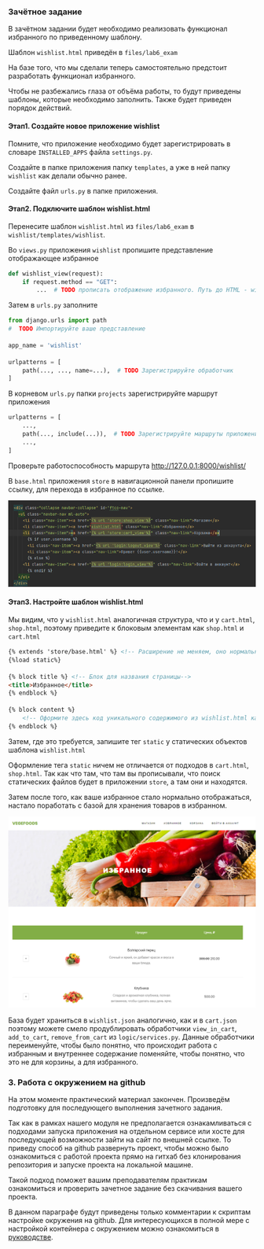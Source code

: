 ### Зачётное задание

В зачётном задании будет необходимо реализовать функционал избранного по приведенному шаблону.

Шаблон `wishlist.html` приведён в `files/lab6_exam`

На базе того, что мы сделали теперь самостоятельно предстоит разработать функционал избранного. 

Чтобы не разбежались глаза от объёма работы, то будут приведены шаблоны, которые необходимо заполнить. 
Также будет приведен порядок действий.


#### Этап1. Создайте новое приложение wishlist

Помните, что приложение необходимо будет зарегистрировать в словаре `INSTALLED_APPS` файла `settings.py`.

Создайте в папке приложения папку `templates`, а уже в ней папку `wishlist` как делали обычно ранее.

Создайте файл `urls.py` в папке приложения.

#### Этап2. Подключите шаблон wishlist.html

Перенесите шаблон `wishlist.html` из `files/lab6_exam` в `wishlist/templates/wishlist`.

Во `views.py` приложения `wishlist` пропишите представление отображающее избранное

```python
def wishlist_view(request):
    if request.method == "GET":
        ...  # TODO прописать отображение избранного. Путь до HTML - wishlist/wishlist.html
```

Затем в `urls.py` заполните

```python
from django.urls import path
#  TODO Импортируйте ваше представление

app_name = 'wishlist'

urlpatterns = [
    path(..., ..., name=...),  # TODO Зарегистрируйте обработчик
]
```

В корневом `urls.py` папки `projects` зарегистрируйте маршрут приложения

```python
urlpatterns = [
    ...,
    path(..., include(...)),  # TODO Зарегистрируйте маршруты приложения так чтобы обработчик избранного обрабатывался по пути /wishlist/
    ...,
]
```

Проверьте работоспособность маршрута http://127.0.0.1:8000/wishlist/

В `base.html` приложения `store` в навигационной панели пропишите ссылку, для перехода в избранное по ссылке.

![img.png](img.png)

#### Этап3. Настройте шаблон wishlist.html

Мы видим, что у `wishlist.html` аналогичная структура, что и у `cart.html`, `shop.html`, поэтому приведите к блоковым элементам как `shop.html` и `cart.html`

```html
{% extends 'store/base.html' %} <!-- Расширение не меняем, оно нормально подтянется-->
{%load static%}

{% block title %} <!-- Блок для названия страницы-->
<title>Избранное</title>
{% endblock %}

{% block content %} 
    <!-- Оформите здесь код уникального содержимого из wishlist.html как делали в cart.html или shop.html-->
{% endblock %}
```

Затем, где это требуется, запишите тег `static` у статических объектов шаблона `wishlist.html`

Оформление тега `static` ничем не отличается от подходов в `cart.html`, `shop.html`. Так как что там, что там вы прописывали, что
поиск статических файлов будет в приложении `store`, а там они и находятся.

Затем после того, как ваше избранное стало нормально отображаться, настало поработать с базой для хранения товаров в избранном.

![img_1.png](img_1.png)

База будет храниться в `wishlist.json` аналогично, как и в `cart.json` поэтому можете смело продублировать обработчики 
`view_in_cart`, `add_to_cart`, `remove_from_cart` из `logic/services.py`. Данные обработчики переименуйте, чтобы было понятно,
что происходит работа с избранным и внутреннее содержание поменяйте, чтобы понятно, что это не для корзины, а для избранного.







### 3. Работа с окружением на github

На этом моменте практический материал закончен. 
Произведём подготовку для последующего выполнения зачетного задания.

Так как в рамках нашего модуля не предполагается ознакамливаться с подходами запуска приложения на отдельном сервисе 
или хосте для последующей возможности зайти на сайт по внешней ссылке. То приведу способ на github развернуть проект,
чтобы можно было ознакомиться с работой проекта прямо на гитхаб без клонирования репозитория и запуске проекта на локальной машине.

Такой подход поможет вашим преподавателям практикам ознакомиться и проверить зачетное задание без скачивания вашего проекта.

В данном параграфе будут приведены только комментарии к скриптам настройке окружения на github. 
Для интересующихся в полной мере с настройкой контейнера с окружением можно ознакомиться в [руководстве](https://docs.github.com/ru/codespaces/setting-up-your-project-for-codespaces/adding-a-dev-container-configuration/setting-up-your-python-project-for-codespaces).

